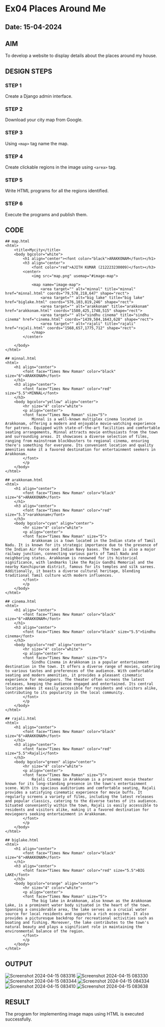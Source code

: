 # Ex04 Places Around Me
## Date: 15-04-2024

## AIM
To develop a website to display details about the places around my house.

## DESIGN STEPS

### STEP 1
Create a Django admin interface.

### STEP 2
Download your city map from Google.

### STEP 3
Using ```<map>``` tag name the map.

### STEP 4
Create clickable regions in the image using ```<area>``` tag.

### STEP 5
Write HTML programs for all the regions identified.

### STEP 6
Execute the programs and publish them.

## CODE
```
## map.html
<html>
    <title>Mycity</title>
    <body bgcolor="white">
        <h1 align="center"><font color="black">ARAKKONAM</font></h1>
        <h3 align="center">
            <font color="red">AJITH KUMAR (212223230009)</font></h3>
        <center>
            <img src="map.png" usemap="#image-map">

            <map name="image-map">
                <area target="" alt="minnal" title="minnal" href="minnal.html" coords="79,578,218,647" shape="rect">
                <area target="" alt="big lake" title="big lake" href="biglake.html" coords="576,103,819,246" shape="rect">
                <area target="" alt="arakkonam" title="arakkonam" href="arakkonam.html" coords="1580,425,1748,515" shape="rect">
                <area target="" alt="sindhu cinema" title="sindhu cinema" href="cinema.html" coords="1439,584,1643,628" shape="rect">
                <area target="" alt="rajali" title="rajali" href="rajali.html" coords="1568,657,1775,712" shape="rect">
            </map>
        </center>

    </body>
</html>

## minnal.html
<html>
    <h1 align="center">
        <font face="Times New Roman" color="black" size="6">ARAKKONAM</font>
    </h1>
    <h3 align="center">
        <font face="Times New Roman" color="red" size="5.5">MINNAL</font>
    </h3>
    <body bgcolor="yellow" align="center">
        <hr size="4" color="white">
        <p align="center">
        <font face="Times New Roman" size="5">
            Minnal is a well-known multiplex cinema located in Arakkonam, offering a modern and enjoyable movie-watching experience for patrons. Equipped with state-of-the-art facilities and comfortable seating arrangements, Minnal attracts movie enthusiasts from the town and surrounding areas. It showcases a diverse selection of films, ranging from mainstream blockbusters to regional cinema, ensuring there's something for everyone. Its convenient location and quality amenities make it a favored destination for entertainment seekers in Arakkonam.
        </font>
        </p
    </body>
</html>

## arakkonam.html
<html>
    <h1 align="center">
        <font face="Times New Roman" color="black" size="6">ARAKKONAM</font>
    </h1>
    <h3 align="center">
        <font face="Times New Roman" color="red" size="5.5">arakkonam</font>
    </h3>
    <body bgcolor="cyan" align="center">
        <hr size="4" color="white">
        <p align="center">
        <font face="Times New Roman" size="5">
            Arakkonam is a town located in the Indian state of Tamil Nadu. It is known for its strategic importance due to the presence of the Indian Air Force and Indian Navy bases. The town is also a major railway junction, connecting various parts of Tamil Nadu and neighboring states. Arakkonam is renowned for its historical significance, with landmarks like the Rajiv Gandhi Memorial and the nearby Kanchipuram district, famous for its temples and silk sarees. Additionally, it boasts a diverse cultural heritage, blending traditional Tamil culture with modern influences.
        </font>
        </p
    </body>
</html>

## cinema.html
<html>
    <h1 align="center">
        <font face="Times New Roman" color="black" size="6">ARAKKONAM</font>
    </h1>
    <h3 align="center">
        <font face="Times New Roman" color="black" size="5.5">Sindhu cinema</font>
    </h3>
    <body bgcolor="red" align="center">
        <hr size="4" color="white">
        <p align="center">
        <font face="Times New Roman" size="5">
            Sindhu Cinema in Arakkonam is a popular entertainment destination in the town. It offers a diverse range of movies, catering to various tastes and preferences of the audience. With comfortable seating and modern amenities, it provides a pleasant cinematic experience for moviegoers. The theater often screens the latest releases, keeping the audience engaged and entertained. Its central location makes it easily accessible for residents and visitors alike, contributing to its popularity in the local community.
        </font>
        </p
    </body>
</html>

## rajali.html
<html>
    <h1 align="center">
        <font face="Times New Roman" color="black" size="6">ARAKKONAM</font>
    </h1>
    <h3 align="center">
        <font face="Times New Roman" color="red" size="5.5">Rajali</font>
    </h3>
    <body bgcolor="green" align="center">
        <hr size="4" color="white">
        <p align="center">
        <font face="Times New Roman" size="5">
            Rajali Cinema in Arakkonam is a prominent movie theater known for its long-standing presence in the town's entertainment scene. With its spacious auditoriums and comfortable seating, Rajali provides a satisfying cinematic experience for movie buffs. It regularly screens a variety of films, including the latest releases and popular classics, catering to the diverse tastes of its audience. Situated conveniently within the town, Rajali is easily accessible to residents and visitors alike, making it a favored destination for moviegoers seeking entertainment in Arakkonam.
        </font>
        </p
    </body>
</html>

## biglake.html
<html>
    <h1 align="center">
        <font face="Times New Roman" color="black" size="6">ARAKKONAM</font>
    </h1>
    <h3 align="center">
        <font face="Times New Roman" color="red" size="5.5">BIG LAKE</font>
    </h3>
    <body bgcolor="orange" align="center">
        <hr size="4" color="white">
        <p align="center">
        <font face="Times New Roman" size="5">
            The big lake in Arakkonam, also known as the Arakkonam Lake, is a prominent water body situated in the heart of the town. Spanning a considerable area, the lake serves as a crucial water source for local residents and supports a rich ecosystem. It also provides a picturesque backdrop for recreational activities such as boating and fishing. Moreover, the lake contributes to the town's natural beauty and plays a significant role in maintaining the environmental balance of the region.
        </font>
        </p
    </body>
</html>
```
## OUTPUT
![Screenshot 2024-04-15 083316](https://github.com/Ajith1413/NearMe/assets/139842524/88d713e4-849c-4779-9e51-5c08597c25f7)
![Screenshot 2024-04-15 083330](https://github.com/Ajith1413/NearMe/assets/139842524/11a652fa-e5d8-4d31-a7a8-e39fac63d3d3)
![Screenshot 2024-04-15 083344](https://github.com/Ajith1413/NearMe/assets/139842524/194df563-7638-4a24-8025-f79c720eb590)
![Screenshot 2024-04-15 084334](https://github.com/Ajith1413/NearMe/assets/139842524/27e3575f-7db4-4cc4-bad3-d2bbf924d36f)
![Screenshot 2024-04-15 083410](https://github.com/Ajith1413/NearMe/assets/139842524/cac717a9-7115-481e-b2ac-8240b3a3473f)
![Screenshot 2024-04-15 083638](https://github.com/Ajith1413/NearMe/assets/139842524/446fce97-7256-4134-b971-481b0febec31)


## RESULT
The program for implementing image maps using HTML is executed successfully.
